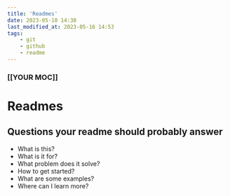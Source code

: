 ```yaml
---
title: 'Readmes'
date: 2023-05-10 14:38
last_modified_at: 2023-05-16 14:53
tags:
    - git
    - github
    - readme
---
```


### [[YOUR MOC]]

# Readmes

## Questions your readme should probably answer

-   What is this?
-   What is it for?
-   What problem does it solve?
-   How to get started?
-   What are some examples?
-   Where can I learn more?
